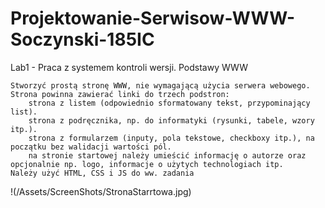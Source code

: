 # Projektowanie-Serwisow-WWW-Soczynski-185IC
 
Lab1 - Praca z systemem kontroli wersji. Podstawy WWW

    Stworzyć prostą stronę WWW, nie wymagającą użycia serwera webowego.
    Strona powinna zawierać linki do trzech podstron:
        strona z listem (odpowiednio sformatowany tekst, przypominający list).
        strona z podręcznika, np. do informatyki (rysunki, tabele, wzory itp.).
        strona z formularzem (inputy, pola tekstowe, checkboxy itp.), na początku bez walidacji wartości pól.
        na stronie startowej należy umieścić informację o autorze oraz opcjonalnie np. logo, informacje o użytych technologiach itp.
    Należy użyć HTML, CSS i JS do ww. zadania

!(/Assets/ScreenShots/StronaStarrtowa.jpg)